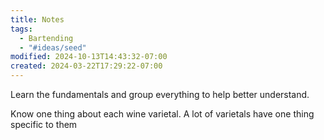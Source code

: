 ```yaml
---
title: Notes
tags:
  - Bartending
  - "#ideas/seed"
modified: 2024-10-13T14:43:32-07:00
created: 2024-03-22T17:29:22-07:00
---
```

Learn the fundamentals and group everything to help better understand.

Know one thing about each wine varietal. A lot of varietals have one thing specific to them